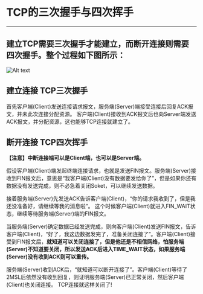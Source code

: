 # TCP的三次握手与四次挥手
---
## 建立TCP需要三次握手才能建立，而断开连接则需要四次握手。整个过程如下图所示：
![Alt text](http://img.my.csdn.net/uploads/201108/7/0_131271823564Rx.gif )


## 建立连接 TCP三次握手
  首先客户端(Client)发送连接请求报文，服务端(Server)端接受连接后回复ACK报文，并未此次连接分配资源。 客户端(Client)接收到ACK报文后也向Server端发送ACK报文，并分配资源，这也能够TCP连接就建立了。
  
## 断开连接 TCP四次挥手

  **【注意】中断连接端可以是Client端，也可以是Server端。**
  
  假设客户端(Client)端发起终端连接请求，也就是发送FIN报文。服务端(Server)接收到FIN报文后，意思是“我客户端(Client)没有数据要发给你了”，但是如果你还有数据没有发送完成，则不必急着关闭Soket，可以继续发送数据。
  
  接着服务端(Server)先发送ACK告诉客户端(Client)，“你的请求我收到了，但是我还没准备好，请继续等我的消息啦”。 这个时候客户端(Client)就进入FIN_WAIT状态，继续等待服务端(Server)端的FIN报文。
  
  当服务端(Server)确定数据已经发送完成，则向客户端(Client)发送FIN报文，告诉客户端(Client)，“好了，我这边数据发完了，准备关闭连接了”。客户端(Client)接受到FIN报文后，**就知道可以关闭连接了，但是他还是不相信网络，怕服务端(Server)不知道要关闭，所以发送ACK后进入TIME_WAIT状态，如果服务端(Server)没有收到ACK则可以重传。**
  
  服务端(Server)收到ACK后，“就知道可以断开连接了”。客户端(Client)等待了2MSL后依然没有收到回复，则证明服务端(Server)已正常关闭，然后客户端(Client)也关闭连接。 TCP连接就这样关闭了!
